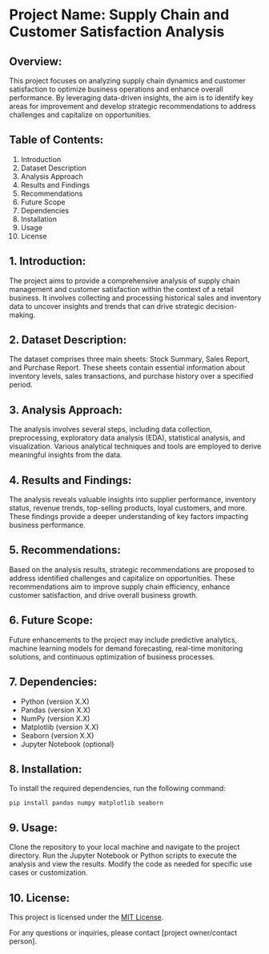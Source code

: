 
# Project Name: Supply Chain and Customer Satisfaction Analysis

## Overview:
This project focuses on analyzing supply chain dynamics and customer satisfaction to optimize business operations and enhance overall performance. By leveraging data-driven insights, the aim is to identify key areas for improvement and develop strategic recommendations to address challenges and capitalize on opportunities.

## Table of Contents:
1. Introduction
2. Dataset Description
3. Analysis Approach
4. Results and Findings
5. Recommendations
6. Future Scope
7. Dependencies
8. Installation
9. Usage
10. License

## 1. Introduction:
The project aims to provide a comprehensive analysis of supply chain management and customer satisfaction within the context of a retail business. It involves collecting and processing historical sales and inventory data to uncover insights and trends that can drive strategic decision-making.

## 2. Dataset Description:
The dataset comprises three main sheets: Stock Summary, Sales Report, and Purchase Report. These sheets contain essential information about inventory levels, sales transactions, and purchase history over a specified period.

## 3. Analysis Approach:
The analysis involves several steps, including data collection, preprocessing, exploratory data analysis (EDA), statistical analysis, and visualization. Various analytical techniques and tools are employed to derive meaningful insights from the data.

## 4. Results and Findings:
The analysis reveals valuable insights into supplier performance, inventory status, revenue trends, top-selling products, loyal customers, and more. These findings provide a deeper understanding of key factors impacting business performance.

## 5. Recommendations:
Based on the analysis results, strategic recommendations are proposed to address identified challenges and capitalize on opportunities. These recommendations aim to improve supply chain efficiency, enhance customer satisfaction, and drive overall business growth.

## 6. Future Scope:
Future enhancements to the project may include predictive analytics, machine learning models for demand forecasting, real-time monitoring solutions, and continuous optimization of business processes.

## 7. Dependencies:
- Python (version X.X)
- Pandas (version X.X)
- NumPy (version X.X)
- Matplotlib (version X.X)
- Seaborn (version X.X)
- Jupyter Notebook (optional)

## 8. Installation:
To install the required dependencies, run the following command:
```
pip install pandas numpy matplotlib seaborn
```

## 9. Usage:
Clone the repository to your local machine and navigate to the project directory. Run the Jupyter Notebook or Python scripts to execute the analysis and view the results. Modify the code as needed for specific use cases or customization.

## 10. License:
This project is licensed under the [MIT License](LICENSE).

For any questions or inquiries, please contact [project owner/contact person].
